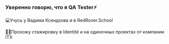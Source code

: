 ### Уверенно говорю, что я QA Tester⚡
💻Учусь у Вадима Ксендзова и в RedRover.School

👩‍💻Прохожу стажировку в Identité и на одиночных проектах от компании ITX

<!--
**Vas9lisa/Vas9lisa** is a ✨ _special_ ✨ repository because its `README.md` (this file) appears on your GitHub profile.

Here are some ideas to get you started:

- 🔭 I’m currently working on ...
- 🌱 I’m currently learning ...
- 👯 I’m looking to collaborate on ...
- 🤔 I’m looking for help with ...
- 💬 Ask me about ...
- 📫 How to reach me: ...
- 😄 Pronouns: ...
- ⚡ Fun fact: ...
-->

